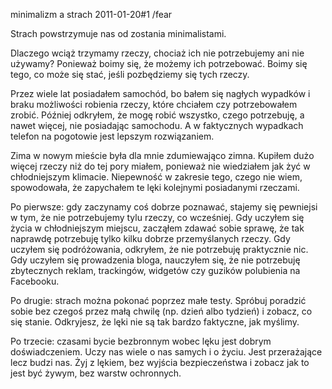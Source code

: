 minimalizm a strach
2011-01-20#1
/fear

Strach powstrzymuje nas od zostania minimalistami.

Dlaczego wciąż trzymamy rzeczy, chociaż ich nie potrzebujemy ani nie używamy? Ponieważ boimy się, że możemy ich potrzebować. Boimy się tego, co może się stać, jeśli pozbędziemy się tych rzeczy.

Przez wiele lat posiadałem samochód, bo bałem się nagłych wypadków i braku możliwości robienia rzeczy, które chciałem czy potrzebowałem zrobić. Później odkryłem, że mogę robić wszystko, czego potrzebuję, a nawet więcej, nie posiadając samochodu. A w faktycznych wypadkach telefon na pogotowie jest lepszym rozwiązaniem.

Zima w nowym mieście była dla mnie zdumiewająco zimna. Kupiłem dużo więcej rzeczy niż do tej pory miałem, ponieważ nie wiedziałem jak żyć w chłodniejszym klimacie. Niepewność w zakresie tego, czego nie wiem, spowodowała, że zapychałem te lęki kolejnymi posiadanymi rzeczami.

Po pierwsze: gdy zaczynamy coś dobrze poznawać, stajemy się pewniejsi w tym, że nie potrzebujemy tylu rzeczy, co wcześniej. Gdy uczyłem się życia w chłodniejszym miejscu, zacząłem zdawać sobie sprawę, że tak naprawdę potrzebuję tylko kilku dobrze przemyślanych rzeczy. Gdy uczyłem się podróżowania, odkryłem, że nie potrzebuję praktycznie nic. Gdy uczyłem się prowadzenia bloga, nauczyłem się, że nie potrzebuję zbytecznych reklam, trackingów, widgetów czy guzików polubienia na Facebooku.

Po drugie: strach można pokonać poprzez małe testy. Spróbuj poradzić sobie bez czegoś przez małą chwilę (np. dzień albo tydzień) i zobacz, co się stanie. Odkryjesz, że lęki nie są tak bardzo faktyczne, jak myślimy.

Po trzecie: czasami bycie bezbronnym wobec lęku jest dobrym doświadczeniem. Uczy nas wiele o nas samych i o życiu. Jest przerażające lecz budzi nas. Żyj z lękiem, bez wyjścia bezpieczeństwa i zobacz jak to jest być żywym, bez warstw ochronnych.
